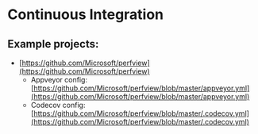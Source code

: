 # Continuous Integration

## Example projects:

* [https://github.com/Microsoft/perfview](https://github.com/Microsoft/perfview)
	* Appveyor config: [https://github.com/Microsoft/perfview/blob/master/appveyor.yml](https://github.com/Microsoft/perfview/blob/master/appveyor.yml)
	* Codecov config: [https://github.com/Microsoft/perfview/blob/master/.codecov.yml](https://github.com/Microsoft/perfview/blob/master/.codecov.yml)